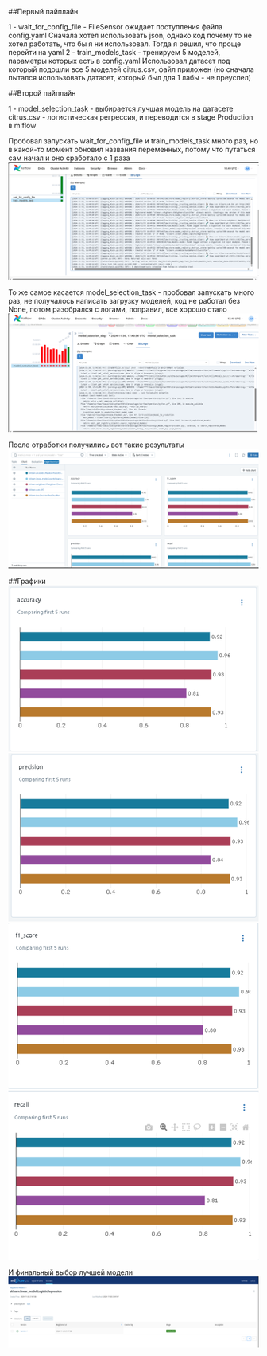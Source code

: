 ##Первый пайплайн

1 - wait_for_config_file - FileSensor ожидает поступления файла config.yaml
Сначала хотел использовать json, однако код почему то не хотел работать, что бы я ни использовал. Тогда я решил, что проще перейти на yaml
2 - train_models_task - тренируем 5 моделей, параметры которых есть в config.yaml
Использовал датасет под который подошли все 5 моделей citrus.csv, файл приложен (но сначала пытался использовать датасет, который был для 1 лабы - не преуспел)

##Второй пайплайн

1 - model_selection_task - выбирается лучшая модель на датасете citrus.csv - логистическая регрессия, и переводится в stage Production в mlflow

Пробовал запускать wait_for_config_file и train_models_task много раз, но в какой-то момент обновил названия переменных, потому что путаться сам начал и оно сработало с 1 раза
![airflow train](./images/airflow_train.png)

То же самое касается model_selection_task - пробовал запускать много раз, не получалось написать загрузку моделей, код не работал без None, потом разобрался с логами, поправил, все хорошо стало
![airflow choose](./images/airflow_choose.png)

После отработки получились вот такие результаты
![mlflow](./images/mlflow.png)

##Графики
![accuracy](./images/accuracy.png)
![precision](./images/precision.png)
![f1_score](./images/f1_score.png)
![recall](./images/recall.png)

И финальный выбор лучшей модели
![best model](./images/logistic_regression.png)
